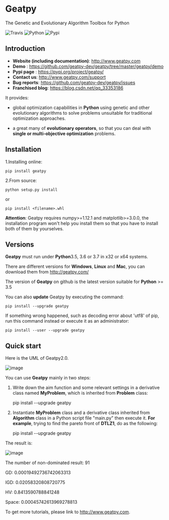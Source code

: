 # **Geatpy** 
The Genetic and Evolutionary Algorithm Toolbox for Python

![Travis](https://travis-ci.org/geatpy-dev/geatpy.svg?branch=master)
![Python](https://img.shields.io/badge/python->=3.5-green.svg)
![Pypi](https://img.shields.io/badge/pypi-2.0.0-blue.svg)

## Introduction
* **Website (including documentation)**: http://www.geatpy.com
* **Demo** : https://github.com/geatpy-dev/geatpy/tree/master/geatpy/demo
* **Pypi page** : https://pypi.org/project/geatpy/
* **Contact us**: http://www.geatpy.com/support
* **Bug reports**: https://github.com/geatpy-dev/geatpy/issues
* **Franchised blog**: https://blog.csdn.net/qq_33353186

It provides:

* global optimization capabilities in **Python** using genetic and other evolutionary algorithms to solve problems unsuitable for traditional optimization approaches.

* a great many of **evolutionary operators**, so that you can deal with **single or multi-objective optimization** problems.

## Installation
1.Installing online:

    pip install geatpy

2.From source:

    python setup.py install

or

    pip install <filename>.whl

**Attention**: Geatpy requires numpy>=1.12.1 and matplotlib>=3.0.0, the installation program won't help you install them so that you have to install both of them by yourselves.

## Versions

**Geatpy** must run under **Python**3.5, 3.6 or 3.7 in x32 or x64 systems.

There are different versions for **Windows**, **Linux** and **Mac**, you can download them from http://geatpy.com/

The version of **Geatpy** on github is the latest version suitable for **Python** >= 3.5

You can also **update** Geatpy by executing the command:

    pip install --upgrade geatpy

If something wrong happened, such as decoding error about 'utf8' of pip, run this command instead or execute it as an administrator:

    pip install --user --upgrade geatpy

Quick start
-----------

Here is the UML of Geatpy2.0.

![image](https://github.com/geatpy-dev/geatpy/blob/master/structure.svg)

You can use **Geatpy** mainly in two steps:

1) Write down the aim function and some relevant settings in a derivative class named **MyProblem**, which is inherited from **Problem** class:

    pip install --upgrade geatpy

2) Instantiate **MyProblem** class and a derivative class inherited from **Algorithm** class in a Python script file "main.py" then execute it. **For example**, trying to find the pareto front of **DTLZ1**, do as the following:

    pip install --upgrade geatpy

The result is:

![image](https://github.com/geatpy-dev/geatpy/blob/master/geatpy/testbed/moea_test/moea_test_DTLZ/Pareto%20Front.png)

The number of non-dominated result: 91

GD:  0.00019492736742063313

IGD:  0.02058320808720775

HV:  0.8413590788841248

Space:  0.00045742613969278813

To get more tutorials, please link to http://www.geatpy.com.
